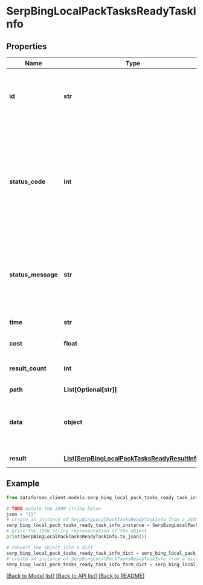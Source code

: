 # SerpBingLocalPackTasksReadyTaskInfo


## Properties

Name | Type | Description | Notes
------------ | ------------- | ------------- | -------------
**id** | **str** | task identifier unique task identifier in our system in the UUID format | [optional] 
**status_code** | **int** | status code of the task generated by DataForSEO, can be within the following range: 10000-60000 you can find the full list of the response codes here | [optional] 
**status_message** | **str** | informational message of the task you can find the full list of general informational messages here | [optional] 
**time** | **str** | execution time, seconds | [optional] 
**cost** | **float** | total tasks cost, USD | [optional] 
**result_count** | **int** | number of elements in the result array | [optional] 
**path** | **List[Optional[str]]** | URL path | [optional] 
**data** | **object** | contains the same parameters that you specified in the POST request | [optional] 
**result** | [**List[SerpBingLocalPackTasksReadyResultInfo]**](SerpBingLocalPackTasksReadyResultInfo.md) | array of results | [optional] 

## Example

```python
from dataforseo_client.models.serp_bing_local_pack_tasks_ready_task_info import SerpBingLocalPackTasksReadyTaskInfo

# TODO update the JSON string below
json = "{}"
# create an instance of SerpBingLocalPackTasksReadyTaskInfo from a JSON string
serp_bing_local_pack_tasks_ready_task_info_instance = SerpBingLocalPackTasksReadyTaskInfo.from_json(json)
# print the JSON string representation of the object
print(SerpBingLocalPackTasksReadyTaskInfo.to_json())

# convert the object into a dict
serp_bing_local_pack_tasks_ready_task_info_dict = serp_bing_local_pack_tasks_ready_task_info_instance.to_dict()
# create an instance of SerpBingLocalPackTasksReadyTaskInfo from a dict
serp_bing_local_pack_tasks_ready_task_info_form_dict = serp_bing_local_pack_tasks_ready_task_info.from_dict(serp_bing_local_pack_tasks_ready_task_info_dict)
```
[[Back to Model list]](../README.md#documentation-for-models) [[Back to API list]](../README.md#documentation-for-api-endpoints) [[Back to README]](../README.md)


